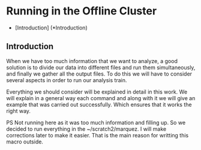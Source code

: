 # Running in the Offline Cluster


* [Introduction] (*Introduction)

## Introduction
When we have too much information that we want to analyze, a good solution is to divide our data into different files and run them simultaneously, and finally we gather all the output files. To do this we will have to consider several aspects in order to run our analysis train.

Everything we should consider will be explained in detail in this work. We will explain in a general way each command and along with it we will give an example that was carried out successfully. Which ensures that it works the right way.


PS
Not running here as it was too much information and filling up. So we decided to run everything in the ~/scratch2/marquez. I will make corrections later to make it easier.
That is the main reason for writting this macro outside.
